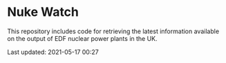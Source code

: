 # Nuke Watch

This repository includes code for retrieving the latest information available on the output of EDF nuclear power plants in the UK.

Last updated: 2021-05-17 00:27